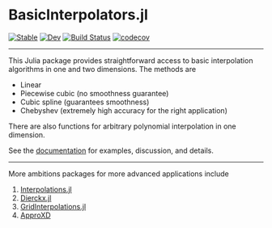 # BasicInterpolators.jl

[![Stable](https://img.shields.io/badge/docs-stable-blue.svg)](https://wordsworthgroup.github.io/BasicInterpolators.jl/stable)
[![Dev](https://img.shields.io/badge/docs-dev-blue.svg)](https://wordsworthgroup.github.io/BasicInterpolators.jl/dev)
[![Build Status](https://github.com/wordsworthgroup/BasicInterpolators.jl/workflows/CI/badge.svg)](https://github.com/wordsworthgroup/BasicInterpolators.jl/actions)
[![codecov](https://codecov.io/gh/wordsworthgroup/BasicInterpolators.jl/branch/main/graph/badge.svg?token=yRg33tFcL3)](https://codecov.io/gh/wordsworthgroup/BasicInterpolators.jl)

-----

This Julia package provides straightforward access to basic interpolation algorithms in one and two dimensions. The methods are
* Linear
* Piecewise cubic (no smoothness guarantee)
* Cubic spline (guarantees smoothness)
* Chebyshev (extremely high accuracy for the right application)

There are also functions for arbitrary polynomial interpolation in one dimension.

See the [documentation](https://wordsworthgroup.github.io/BasicInterpolators.jl/stable) for examples, discussion, and details.

-----

More ambitions packages for more advanced applications include
1. [Interpolations.jl](https://github.com/JuliaMath/Interpolations.jl)
2. [Dierckx.jl](https://github.com/kbarbary/Dierckx.jl)
3. [GridInterpolations.jl](https://github.com/sisl/GridInterpolations.jl)
4. [ApproXD](https://github.com/floswald/ApproXD.jl)
